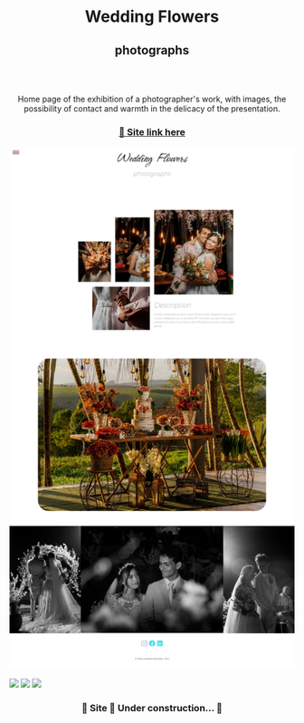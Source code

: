 <h1 align="center">Wedding Flowers</h1>
<h2 align="center">photographs</h2>
<br>
<br>
<p align="center">Home page of the exhibition of a photographer's work, with images, the possibility of contact and warmth in the delicacy of the presentation.</p>

<h3 align="center">
    <a href="https://franciellesoares.github.io/WeddingFlowers/">🔗 Site link here</a>
</h3>

![demo image](images/image-capture.jpeg)   

<img src="https://img.shields.io/badge/language-JavaScript-yellow"/>
<img src="https://img.shields.io/badge/language-HTML-orange"/>
<img src="https://img.shields.io/badge/language-CSS-blue"/>
<h3 align="center"> 
	🚧   Site 🚀 Under construction...  🚧
</h3>
